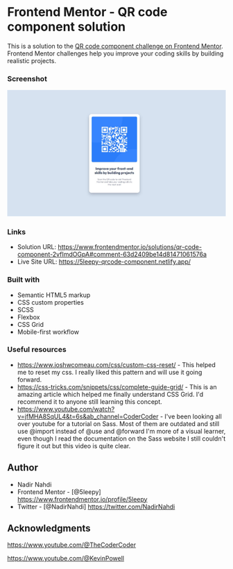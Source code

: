 # Frontend Mentor - QR code component solution

This is a solution to the [QR code component challenge on Frontend Mentor](https://www.frontendmentor.io/challenges/qr-code-component-iux_sIO_H). Frontend Mentor challenges help you improve your coding skills by building realistic projects. 

### Screenshot

![](./Screenshot.jpg)

### Links

- Solution URL: https://www.frontendmentor.io/solutions/qr-code-component-2vfImdOGpA#comment-63d2409be14d81471061576a
- Live Site URL: https://5leepy-qrcode-component.netlify.app/

### Built with

- Semantic HTML5 markup
- CSS custom properties
- SCSS
- Flexbox
- CSS Grid
- Mobile-first workflow
### Useful resources

- https://www.joshwcomeau.com/css/custom-css-reset/ - This helped me to reset my css. I really liked this pattern and will use it going forward.
- https://css-tricks.com/snippets/css/complete-guide-grid/ - This is an amazing article which helped me finally understand CSS Grid. I'd recommend it to anyone still learning this concept.
- https://www.youtube.com/watch?v=jfMHA8SqUL4&t=6s&ab_channel=CoderCoder - I've been looking all over youtube for a tutorial on Sass. Most of them are outdated and still use @import instead of @use and @forward I'm more of a visual learner, even though I read the documentation on the Sass website I still couldn't figure it out but this video is quite clear.

## Author

- Nadir Nahdi
- Frontend Mentor - [@5leepy] https://www.frontendmentor.io/profile/5leepy
- Twitter - [@NadirNahdi] https://twitter.com/NadirNahdi



## Acknowledgments

https://www.youtube.com/@TheCoderCoder 

https://www.youtube.com/@KevinPowell


